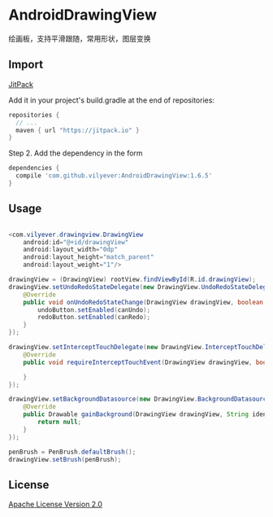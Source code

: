 # AndroidDrawingView
绘画板，支持平滑跟随，常用形状，图层变换

## Import
[JitPack](https://jitpack.io/)

Add it in your project's build.gradle at the end of repositories:

```gradle
repositories {
  // ...
  maven { url "https://jitpack.io" }
}
```

Step 2. Add the dependency in the form

```gradle
dependencies {
  compile 'com.github.vilyever:AndroidDrawingView:1.6.5'
}
```

## Usage
```java

<com.vilyever.drawingview.DrawingView
    android:id="@+id/drawingView"
    android:layout_width="0dp"
    android:layout_height="match_parent"
    android:layout_weight="1"/>

drawingView = (DrawingView) rootView.findViewById(R.id.drawingView);
drawingView.setUndoRedoStateDelegate(new DrawingView.UndoRedoStateDelegate() {
    @Override
    public void onUndoRedoStateChange(DrawingView drawingView, boolean canUndo, boolean canRedo) {
        undoButton.setEnabled(canUndo);
        redoButton.setEnabled(canRedo);
    }
});

drawingView.setInterceptTouchDelegate(new DrawingView.InterceptTouchDelegate() {
    @Override
    public void requireInterceptTouchEvent(DrawingView drawingView, boolean isIntercept) {

    }
});

drawingView.setBackgroundDatasource(new DrawingView.BackgroundDatasource() {
    @Override
    public Drawable gainBackground(DrawingView drawingView, String identifier) {
        return null;
    }
});

penBrush = PenBrush.defaultBrush();
drawingView.setBrush(penBrush);
```

## License
[Apache License Version 2.0](http://www.apache.org/licenses/LICENSE-2.0.txt)


